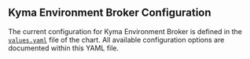 ## Kyma Environment Broker Configuration

The current configuration for Kyma Environment Broker is defined in the [`values.yaml`](https://github.com/kyma-project/kyma-environment-broker/blob/main/resources/keb/values.yaml) file of the chart. All available configuration options are documented within this YAML file.
